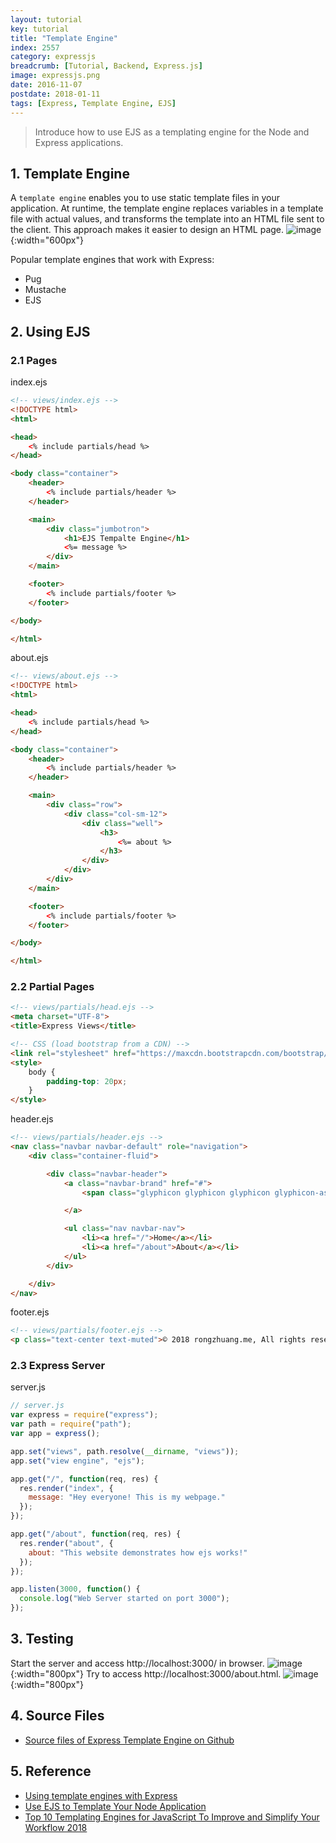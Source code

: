 ```yaml
---
layout: tutorial
key: tutorial
title: "Template Engine"
index: 2557
category: expressjs
breadcrumb: [Tutorial, Backend, Express.js]
image: expressjs.png
date: 2016-11-07
postdate: 2018-01-11
tags: [Express, Template Engine, EJS]
---
```


> Introduce how to use EJS as a templating engine for the Node and Express applications.

## 1. Template Engine
A `template engine` enables you to use static template files in your application. At runtime, the template engine replaces variables in a template file with actual values, and transforms the template into an HTML file sent to the client. This approach makes it easier to design an HTML page.
![image](/public/images/frontend/257/viewengine.png){:width="600px"}

Popular template engines that work with Express:
* Pug
* Mustache
* EJS

## 2. Using EJS
### 2.1 Pages
index.ejs
```html
<!-- views/index.ejs -->
<!DOCTYPE html>
<html>

<head>
    <% include partials/head %>
</head>

<body class="container">
    <header>
        <% include partials/header %>
    </header>

    <main>
        <div class="jumbotron">
            <h1>EJS Tempalte Engine</h1>
            <%= message %>
        </div>
    </main>

    <footer>
        <% include partials/footer %>
    </footer>

</body>

</html>
```
about.ejs
```html
<!-- views/about.ejs -->
<!DOCTYPE html>
<html>

<head>
    <% include partials/head %>
</head>

<body class="container">
    <header>
        <% include partials/header %>
    </header>

    <main>
        <div class="row">
            <div class="col-sm-12">
                <div class="well">
                    <h3>
                        <%= about %>
                    </h3>
                </div>
            </div>
        </div>
    </main>

    <footer>
        <% include partials/footer %>
    </footer>

</body>

</html>
```
### 2.2 Partial Pages
```html
<!-- views/partials/head.ejs -->
<meta charset="UTF-8">
<title>Express Views</title>

<!-- CSS (load bootstrap from a CDN) -->
<link rel="stylesheet" href="https://maxcdn.bootstrapcdn.com/bootstrap/3.3.7/css/bootstrap.min.css">
<style>
    body {
        padding-top: 20px;
    }
</style>
```
header.ejs
```html
<!-- views/partials/header.ejs -->
<nav class="navbar navbar-default" role="navigation">
    <div class="container-fluid">

        <div class="navbar-header">
            <a class="navbar-brand" href="#">
                <span class="glyphicon glyphicon glyphicon glyphicon-asterisk"></span>

            </a>

            <ul class="nav navbar-nav">
                <li><a href="/">Home</a></li>
                <li><a href="/about">About</a></li>
            </ul>
        </div>

    </div>
</nav>
```
footer.ejs
```html
<!-- views/partials/footer.ejs -->
<p class="text-center text-muted">© 2018 rongzhuang.me, All rights reserved.</p>
```
### 2.3 Express Server
server.js
```javascript
// server.js
var express = require("express");
var path = require("path");
var app = express();

app.set("views", path.resolve(__dirname, "views"));
app.set("view engine", "ejs");

app.get("/", function(req, res) {
  res.render("index", {
    message: "Hey everyone! This is my webpage."
  });
});

app.get("/about", function(req, res) {
  res.render("about", {
    about: "This website demonstrates how ejs works!"
  });
});

app.listen(3000, function() {
  console.log("Web Server started on port 3000");
});
```

## 3. Testing
Start the server and access http://localhost:3000/ in browser.
![image](/public/images/frontend/257/home.png){:width="800px"}
Try to access http://localhost:3000/about.html.
![image](/public/images/frontend/257/about.png){:width="800px"}  

## 4. Source Files
* [Source files of Express Template Engine on Github](https://github.com/jojozhuang/Tutorials/tree/master/ExpressTemplateEngine)

## 5. Reference
* [Using template engines with Express](https://expressjs.com/en/guide/using-template-engines.html)
* [Use EJS to Template Your Node Application](https://scotch.io/tutorials/use-ejs-to-template-your-node-application)
* [Top 10 Templating Engines for JavaScript To Improve and Simplify Your Workflow 2018](https://colorlib.com/wp/top-templating-engines-for-javascript/)
